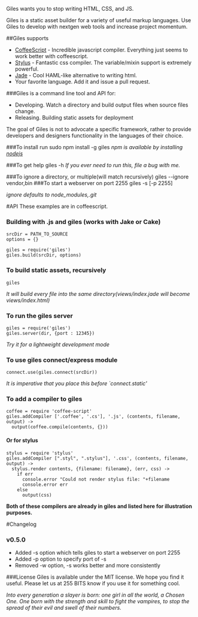 Giles wants you to stop writing HTML, CSS, and JS. 

Giles is a static asset builder for a variety of useful markup languages.  Use Giles to develop with 
nextgen web tools and increase project momentum.

##Giles supports
  * [CoffeeScript](http://coffeescript.org/) - Incredible javascript compiler.  Everything just seems to work better with coffeescript. 
  * [Stylus](https://github.com/LearnBoost/stylus) - Fantastic css compiler.  The variable/mixin support is extremely powerful.
  * [Jade](http://jade-lang.com/) - Cool HAML-like alternative to writing html.
  * Your favorite language.  Add it and issue a pull request.

###Giles is a command line tool and API for:
* Developing.  Watch a directory and build output files when source files change.
* Releasing.  Building static assets for deployment 

The goal of Giles is not to advocate a specific framework, rather to provide developers and designers
functionality in the languages of their choice.

###To install run 
    sudo npm install -g giles
_npm is available by installing [nodejs](http://nodejs.org)_

###To get help 
    giles -h
_If you ever need to run this, file a bug with me._

<!--
###To watch the current directory, recursively 
    giles -w
_Handles new files too.  It will work even if you re-arrange your whole project._

###To watch a specific directory, recursively 
    giles directory -w
_This compiles to the same directory as the asset._
###To build all assets recursively, outputting to a specific directory 
    giles -o build
-->
###To ignore a directory, or multiple(will match recursively) 
    giles --ignore vendor,bin
###To start a webserver on port 2255
    giles -s [-p 2255]

_ignore defaults to node_modules,.git_


#API
These examples are in coffeescript.

### Building with .js and giles (works with Jake or Cake)
    srcDir = PATH_TO_SOURCE
    options = {}
    
    giles = require('giles')
    giles.build(srcDir, options)
<!--
### To watch with giles 
    srcDir = PATH_TO_SOURCE
    options = {}

    giles = require('giles')
    giles.watch(srcDir, options)
-->

### To build static assets, recursively
    giles

_It will build every file into the same directory(views/index.jade will become views/index.html)_

### To run the giles server
    giles = require('giles')
    giles.server(dir, {port : 12345})

_Try it for a lightweight development mode_

### To use giles connect/express module
    connect.use(giles.connect(srcDir))
  
_It is imperative that you place this before `connect.static'_

### To add a compiler to giles
    coffee = require 'coffee-script'
    giles.addCompiler ['.coffee', '.cs'], '.js', (contents, filename, output) ->
      output(coffee.compile(contents, {}))

#### Or for stylus
    stylus = require 'stylus'
    giles.addCompiler [".styl", ".stylus"], '.css', (contents, filename, output) ->
      stylus.render contents, {filename: filename}, (err, css) ->
        if err
          console.error "Could not render stylus file: "+filename
          console.error err
        else
          output(css)


**Both of these compilers are already in giles and listed here for illustration purposes.**

#Changelog
### v0.5.0
* Added -s option which tells giles to start a webserver on port 2255
* Added -p option to specify port of -s
* Removed -w option, -s works better and more consistently

###License
  Giles is available under the MIT license.  We hope you find it useful.  Please let us at 255 BITS know if you use it 
  for something cool.

_Into every generation a slayer is born: one girl in all the world, a Chosen One.  One born with the strength and skill
to fight the vampires, to stop the spread of their evil and swell of their numbers._
